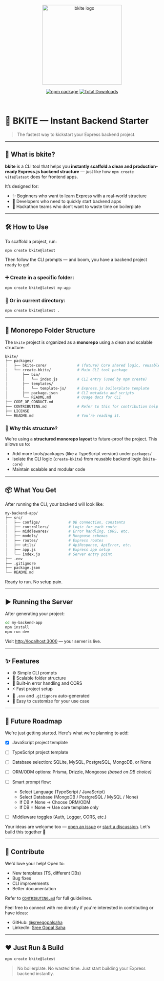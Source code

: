 <p align="center">
  <a href="https://github.com/sreegopalsaha/bkite" target="_blank" rel="noopener noreferrer">
    <img width="260" src="https://github.com/user-attachments/assets/8a7d37bf-ffb6-440e-a788-bf4cbc03d51d" alt="bkite logo">

  </a>
</p>

<p align="center">
  <a href="https://www.npmjs.com/package/create-bkite"><img src="https://img.shields.io/npm/v/create-bkite?color=blue&label=npm" alt="npm package"></a>
  <a href="https://www.npmjs.com/package/create-bkite">
  <img src="https://img.shields.io/npm/dt/create-bkite" alt="Total Downloads">
  </a>
</p>

<br/>

# 🚀 BKITE — Instant Backend Starter

> The fastest way to kickstart your Express backend project.

---

## 🧠 What is bkite?

**bkite** is a CLI tool that helps you **instantly scaffold a clean and production-ready Express.js backend structure** — just like how `npm create vite@latest` does for frontend apps.

It’s designed for:

* ✨ Beginners who want to learn Express with a real-world structure
* 💼 Developers who need to quickly start backend apps
* 🧱 Hackathon teams who don’t want to waste time on boilerplate

---

## 🛠️ How to Use

To scaffold a project, run:

```bash
npm create bkite@latest
```

Then follow the CLI prompts — and boom, you have a backend project ready to go!

### ➕ Create in a specific folder:

```bash
npm create bkite@latest my-app
```

### 📍 Or in current directory:

```bash
npm create bkite@latest .
```

---

## 📁 Monorepo Folder Structure

The `bkite` project is organized as a **monorepo** using a clean and scalable structure:

```bash
bkite/
├── packages/
│   ├── bkite-core/              # (future) Core shared logic, reusable modules
│   └── create-bkite/            # Main CLI tool package
│       ├── bin/
│       │   └── index.js         # CLI entry (used by npm create)
│       ├── templates/
│       │   └── template-js/     # Express.js boilerplate template
│       ├── package.json         # CLI metadata and scripts
│       └── README.md            # Usage docs for CLI
├── CODE_OF_CONDUCT.md
├── CONTRIBUTING.md              # Refer to this for contribution help
├── LICENSE
└── README.md                    # You’re reading it.
```

### 🧐 Why this structure?

We're using a **structured monorepo layout** to future-proof the project. This allows us to:

* Add more tools/packages (like a TypeScript version) under `packages/`
* Isolate the CLI logic (`create-bkite`) from reusable backend logic (`bkite-core`)
* Maintain scalable and modular code

---

## 📦 What You Get

After running the CLI, your backend will look like:

```bash
my-backend-app/
├── src/
│   ├── configs/             # DB connection, constants
│   ├── controllers/         # Logic for each route
│   ├── middlewares/         # Error handling, CORS, etc.
│   ├── models/              # Mongoose schemas
│   ├── routes/              # Express routes
│   ├── utils/               # ApiResponse, ApiError, etc.
│   ├── app.js               # Express app setup
│   └── index.js             # Server entry point
├── .env
├── .gitignore
├── package.json
└── README.md
```

Ready to run. No setup pain.

---

## ▶️ Running the Server

After generating your project:

```bash
cd my-backend-app
npm install
npm run dev
```

Visit [http://localhost:3000](http://localhost:3000) — your server is live.

---

## ✨ Features

* ⚙️ Simple CLI prompts
* 📁 Scalable folder structure
* 🔄 Built-in error handling and CORS
* ⚡ Fast project setup
* 🧪 `.env` and `.gitignore` auto-generated
* 🔌 Easy to customize for your use case

---

## 🌱 Future Roadmap

We're just getting started. Here's what we're planning to add:

* [x] JavaScript project template
* [ ] TypeScript project template
* [ ] Database selection: SQLite, MySQL, PostgreSQL, MongoDB, or None
* [ ] ORM/ODM options: Prisma, Drizzle, Mongoose *(based on DB choice)*
* [ ] Smart prompt flow:

  * Select Language (TypeScript / JavaScript)
  * Select Database (MongoDB / PostgreSQL / MySQL / None)
  * If DB ≠ None → Choose ORM/ODM
  * If DB = None → Use core template only
* [ ] Middleware toggles (Auth, Logger, CORS, etc.)

Your ideas are welcome too — [open an issue](https://github.com/sreegopalsaha/bkite/issues) or [start a discussion](https://github.com/sreegopalsaha/bkite/discussions). Let's build this together 🚀

---

## 🤝 Contribute

We'd love your help! Open to:

* New templates (TS, different DBs)
* Bug fixes
* CLI improvements
* Better documentation

Refer to [`CONTRIBUTING.md`](CONTRIBUTING.md) for full guidelines.

Feel free to connect with me directly if you're interested in contributing or have ideas:

* GitHub: [@sreegopalsaha](https://github.com/sreegopalsaha)
* LinkedIn: [Sree Gopal Saha](https://www.linkedin.com/in/sreegopalsaha)

---

## ❤️ Just Run & Build

```bash
npm create bkite@latest
```

> No boilerplate. No wasted time. Just start building your Express backend instantly.
